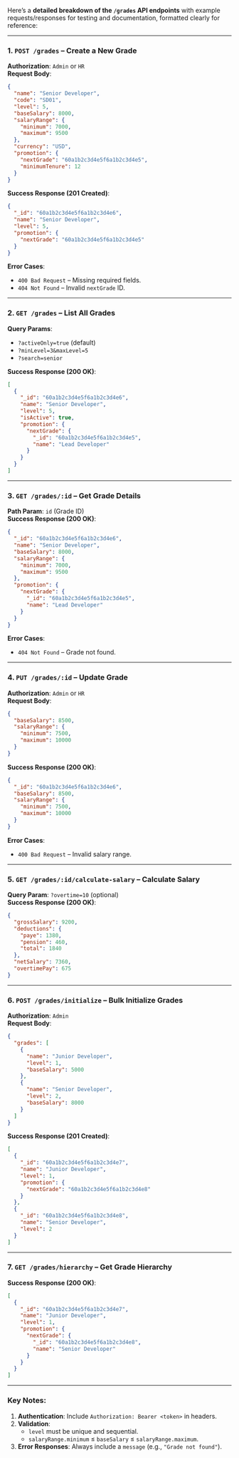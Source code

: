 Here’s a **detailed breakdown of the `/grades` API endpoints** with example requests/responses for testing and documentation, formatted clearly for reference:

---

### **1. `POST /grades` – Create a New Grade**  
**Authorization**: `Admin` or `HR`  
**Request Body**:
```json
{
  "name": "Senior Developer",
  "code": "SD01",
  "level": 5,
  "baseSalary": 8000,
  "salaryRange": {
    "minimum": 7000,
    "maximum": 9500
  },
  "currency": "USD",
  "promotion": {
    "nextGrade": "60a1b2c3d4e5f6a1b2c3d4e5",
    "minimumTenure": 12
  }
}
```
**Success Response (201 Created)**:
```json
{
  "_id": "60a1b2c3d4e5f6a1b2c3d4e6",
  "name": "Senior Developer",
  "level": 5,
  "promotion": {
    "nextGrade": "60a1b2c3d4e5f6a1b2c3d4e5"
  }
}
```
**Error Cases**:  
- `400 Bad Request` – Missing required fields.  
- `404 Not Found` – Invalid `nextGrade` ID.  

---

### **2. `GET /grades` – List All Grades**  
**Query Params**:  
- `?activeOnly=true` (default)  
- `?minLevel=3&maxLevel=5`  
- `?search=senior`  

**Success Response (200 OK)**:
```json
[
  {
    "_id": "60a1b2c3d4e5f6a1b2c3d4e6",
    "name": "Senior Developer",
    "level": 5,
    "isActive": true,
    "promotion": {
      "nextGrade": {
        "_id": "60a1b2c3d4e5f6a1b2c3d4e5",
        "name": "Lead Developer"
      }
    }
  }
]
```

---

### **3. `GET /grades/:id` – Get Grade Details**  
**Path Param**: `id` (Grade ID)  
**Success Response (200 OK)**:
```json
{
  "_id": "60a1b2c3d4e5f6a1b2c3d4e6",
  "name": "Senior Developer",
  "baseSalary": 8000,
  "salaryRange": {
    "minimum": 7000,
    "maximum": 9500
  },
  "promotion": {
    "nextGrade": {
      "_id": "60a1b2c3d4e5f6a1b2c3d4e5",
      "name": "Lead Developer"
    }
  }
}
```
**Error Cases**:  
- `404 Not Found` – Grade not found.  

---

### **4. `PUT /grades/:id` – Update Grade**  
**Authorization**: `Admin` or `HR`  
**Request Body**:
```json
{
  "baseSalary": 8500,
  "salaryRange": {
    "minimum": 7500,
    "maximum": 10000
  }
}
```
**Success Response (200 OK)**:
```json
{
  "_id": "60a1b2c3d4e5f6a1b2c3d4e6",
  "baseSalary": 8500,
  "salaryRange": {
    "minimum": 7500,
    "maximum": 10000
  }
}
```
**Error Cases**:  
- `400 Bad Request` – Invalid salary range.  

---

### **5. `GET /grades/:id/calculate-salary` – Calculate Salary**  
**Query Param**: `?overtime=10` (optional)  
**Success Response (200 OK)**:
```json
{
  "grossSalary": 9200,
  "deductions": {
    "paye": 1380,
    "pension": 460,
    "total": 1840
  },
  "netSalary": 7360,
  "overtimePay": 675
}
```

---

### **6. `POST /grades/initialize` – Bulk Initialize Grades**  
**Authorization**: `Admin`  
**Request Body**:
```json
{
  "grades": [
    {
      "name": "Junior Developer",
      "level": 1,
      "baseSalary": 5000
    },
    {
      "name": "Senior Developer",
      "level": 2,
      "baseSalary": 8000
    }
  ]
}
```
**Success Response (201 Created)**:
```json
[
  {
    "_id": "60a1b2c3d4e5f6a1b2c3d4e7",
    "name": "Junior Developer",
    "level": 1,
    "promotion": {
      "nextGrade": "60a1b2c3d4e5f6a1b2c3d4e8"
    }
  },
  {
    "_id": "60a1b2c3d4e5f6a1b2c3d4e8",
    "name": "Senior Developer",
    "level": 2
  }
]
```

---

### **7. `GET /grades/hierarchy` – Get Grade Hierarchy**  
**Success Response (200 OK)**:
```json
[
  {
    "_id": "60a1b2c3d4e5f6a1b2c3d4e7",
    "name": "Junior Developer",
    "level": 1,
    "promotion": {
      "nextGrade": {
        "_id": "60a1b2c3d4e5f6a1b2c3d4e8",
        "name": "Senior Developer"
      }
    }
  }
]
```

---

### **Key Notes**:
1. **Authentication**: Include `Authorization: Bearer <token>` in headers.  
2. **Validation**:  
   - `level` must be unique and sequential.  
   - `salaryRange.minimum` ≤ `baseSalary` ≤ `salaryRange.maximum`.  
3. **Error Responses**: Always include a `message` (e.g., `"Grade not found"`).  

